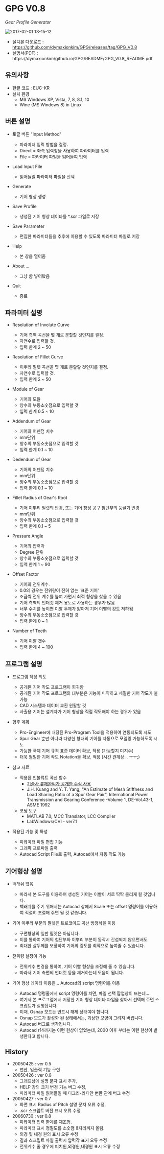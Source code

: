 # GPG V0.8

_Gear Profile Generator_

![2017-02-01 13-15-12](https://cloud.githubusercontent.com/assets/12775748/22495085/8a1546a0-e880-11e6-8302-089ae74e31b0.png)

* 설치본 다운로드 : https://github.com/dymaxionkim/GPG/releases/tag/GPG_V0.8
* 설명서(PDF) : https://dymaxionkim/github.io/GPG/README/GPG_V0.8_README.pdf


## 유의사항
* 한글 코드 : EUC-KR
* 설치 환경
  - MS Windows XP, Vista, 7, 8, 8.1, 10
  - Wine (MS Windows 8) in Linux

## 버튼 설명

* 토글 버튼 "Input Method"
  - 파라미터 입력 방법을 결정.
  - Direct = 좌측 입력창을 사용하여 파라미터를 입력
  - File = 파라미터 파일을 읽어들여 입력

* Load Input File
  - 읽어들일 파라미터 파일을 선택

* Generate
  - 기어 형상 생성

* Save Profile
  - 생성된 기어 형상 데이타를 *.scr 파일로 저장

* Save Parameter
  - 편집한 파라미터들을 추후에 이용할 수 있도록 파라미터 파일로 저장

* Help
  - 본 창을 열어줌

* About ...
  - 그냥 함 넣어봤음

* Quit
  - 종료


## 파라미터 설명
* Resolution of Involute Curve
  - 기어 측벽 곡선을 몇 개로 분할할 것인지를 결정.
  - 자연수로 입력할 것.
  - 입력 한계 2 ~ 50

* Resolution of Fillet Curve
  - 이뿌리 필렛 곡선을 몇 개로 분할할 것인지를 결정.
  - 자연수로 입력할 것.
  - 입력 한계 2 ~ 50

* Module of Gear
  - 기어의 모듈
  - 양수의 부동소숫점으로 입력할 것
  - 입력 한계 0.5 ~ 10

* Addendum of Gear
  - 기어의 어덴덤 치수
  - mm단위
  - 양수의 부동소숫점으로 입력할 것
  - 입력 한계 0.1 ~ 10

* Dedendum of Gear
  - 기어의 어덴덤 치수
  - mm단위
  - 양수의 부동소숫점으로 입력할 것
  - 입력 한계 0.1 ~ 10

* Fillet Radius of Gear's Root
  - 기어 이뿌리 필렛의 반경, 또는 기어 창성 공구 첨단부의 둥글기 반경
  - mm단위
  - 양수의 부동소숫점으로 입력할 것
  - 입력 한계 0.1 ~ 5

* Pressure Angle
  - 기어의 압력각
  - Degree 단위
  - 양수의 부동소숫점으로 입력할 것
  - 입력 한계 1 ~ 90

* Offset Factor
  - 기어의 전위계수.
  - 0.0의 경우는 전위량이 전혀 없는 '표준 기어'
  - 조금씩 전위 계수를 높여 가면서 최적 형상을 찾을 수 있음
  - 기어 측벽의 언더컷 제거 용도로 사용하는 경우가 많음
  - 너무 수치를 높이면 이빨 두께가 얇아져 기어 이빨의 강도 저하됨
  - 양수의 부동소숫점으로 입력할 것
  - 입력 한계 0 ~ 1

* Number of Teeth
  - 기어 이빨 갯수
  - 입력 한계 4 ~ 100


## 프로그램 설명

* 프로그램 작성 의도
  - 공개된 기어 작도 프로그램이 희귀함
  - 공개된 기어 작도 프로그램의 대부분은 기능이 미약하고 세밀한 기어 작도가 불가능
  - CAD 시스템과 데이터 교환 원활할 것
  - 사출용 기어는 설계자가 기어 형상을 직접 작도해야 하는 경우가 있음

* 향후 계획
  - Pro-Engineer에 내장된 Pro-Program Tool을 적용하여 연동되도록 시도
  - Spur Gear 뿐만 아니라 다양한 형태의 기어를 자동으로 모델링 가능하도록 시도
  - 가능한 국제 기어 규격 표준 데이터 확보, 적용 (가능할지 미지수)
  - 더욱 엄밀한 기어 작도 Notation을 확보, 적용 (시간 관계상 ..  ㅜㅜ;)

* 참고 자료
  - 적용된 인볼류트 곡선 함수
    - [기술사 류재완씨가 공개한 수식 사용](https://cloud.githubusercontent.com/assets/12775748/22495094/96708464-e880-11e6-9dc4-5d5fe5519f59.png)
    - J.H. Kuang and Y. T. Yang, "An Estimate of Mesh Stiffness and Load Sharing Ratio of a Spur Gear Pair", International Power Transmission and Gearing Conference -Volume 1, DE-Vol.43-1, ASME 1992
  - 코딩 도구
    - MATLAB 7.0, MCC Translator, LCC Compiler
    - LabWindows/CVI  - ver7.1


* 적용된 기능 및 특성
  - 파라미터 파일 편집 기능
  - 그래픽 프로파일 출력
  - Autocad Script File로 출력, Autocad에서 자동 작도 가능


## 기어형상 설명

* 백래쉬 없음
  - 따라서 본 도구를 이용하여 생성된 기어는 이빨이 서로 딱딱 물리게 될 것입니다.
  - 백래쉬를 주기 위해서는 Autocad 상에서 Scale 또는 offset 명령어를 이용하여 적절히 조절해 주면 될 것 같습니다.

* 기어 이뿌리 부분의 필렛은 트로코이드 곡선 방정식을 이용
  - 구면형상의 일반 필렛은 아닙니다.
  - 이를 통하여 기어의 첨단부와 이뿌리 부분이 동작시 간섭되지 않으면서도 
  - 최대한 살두께를 보장하여 기어의 강도를 최적으로 높여줄 수 있습니다.

* 전위량 설정이 가능
  - 전위계수 변경을 통하여, 기어 이빨 형상을 조정해 줄 수 있습니다.
  - 따라서 기어 측면의 언더컷 등을 제거하는데 도움이 됩니다.

* 기어 형상 데이타 이용은...  Autocad의 script 명령어를 이용
  - Autocad 명령줄에서 script 명령어를 치면, 파일 선택 팝업창이 뜨는데...
  - 여기서 본 프로그램에서 저장한 기어 형상 데이타 파일을 찾아서 선택해 주면 스크립트가 실행됩니다.
  - 이때, Osnap 모드는 반드시 해제 상태여야 합니다.  
  - Osnap 모드가 활성화 된 상태에서는, 괴상한 모양이 그려져 버립니다.
  - Autocad 버그로 생각됩니다.  
  - Autocad r14까지는 이런 현상이 없었는데, 2000 이후 부터는 이런 현상이 발생한다고 합니다.


## History

* 20050425 : ver 0.5
  - 연산, 입출력 기능 구현
* 20050426 : ver 0.6
  - 그래프상에 설명 문자 표시 추가,
  - HELP 창의 크기 변경 기능 버그 수정,
  - 파라미터 파일 읽어들일 때 디그리-라디안 변환 관계 버그 수정
* 20050427 : ver 0.7
  - 화면 표시 Radius of Pitch 설명 문자 오류 수정,
  - .scr 스크립트 버전 표시 오류 수정
* 20060730 : ver 0.8
  - 파라미터 입력 한계를 재조정.
  - 파라미터 표시 정밀도를 소숫점 8자리까지 올림.
  - 외경 및 내경 원의 표시 오류 수정
  - 결과 스크립트 파일 출력시 압력각 표기 오류 수정
  - 전위계수 줄 경우에 피치원,외경원,내경원 표시 오류 수정

